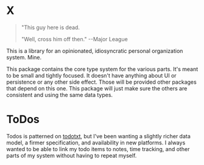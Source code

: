 
# X

> "This guy here is dead.
>
> "Well, cross him off then."
> --Major League

This is a library for an opinionated, idiosyncratic personal organization
system. Mine.

This package contains the core type system for the various parts. It's meant to
be small and tightly focused. It doesn't have anything about UI or persistence
or any other side effect. Those will be provided other packages that depend on
this one. This package will just make sure the others are consistent and using
the same data types.

# ToDos

Todos is patterned on [todotxt][todotxt], but I've been wanting a slightly
richer data model, a firmer specification, and availability in new platforms.
I always wanted to be able to link my todo items to notes, time tracking, and
other parts of my system without having to repeat myself.

[todotxt]: http://todotxt.com/

